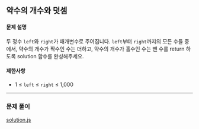 ## 약수의 개수와 덧셈

#### 문제 설명
두 정수 `left`와 `right`가 매개변수로 주어집니다. `left`부터 `right`까지의 모든 수들 중에서, 약수의 개수가 짝수인 수는 더하고, 약수의 개수가 홀수인 수는 뺀 수를 return 하도록 solution 함수를 완성해주세요.

#### 제한사항
- 1 ≤ `left` ≤ `right` ≤ 1,000

***

### 문제 풀이

[solution.js](./solution.js)
